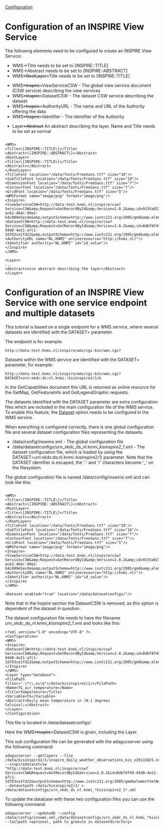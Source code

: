[Configuration](Configuration.md)

Configuration of an INSPIRE View Service
========================================

The following elements need to be configured to create an INSPIRE View
Service:

-   WMS->Title needs to be set to \[INSPIRE::TITLE\]
-   WMS->Abstract needs to be set to \[INSPIRE::ABSTRACT\]
-   WMS~~>RootLayer~~>Title needs to be set to \[INSPIRE::TITLE\]

<!-- -->

-   WMS~~>Inspire~~>ViewServiceCSW - The global view service
    document (CSW service) describing the view services
-   WMS~~>Inspire~~>DatasetCSW - The dataset CSW service
    describing the dataset
-   WMS~~>Inspire~~>AuthorityURL - The name and URL of the
    Authority offering the data
-   WMS~~>Inspire~~>Identifier - The identifier of the Authority

<!-- -->

-   Layer~~>Abstract~~ An abstract describing the layer, Name and
    Title needs to be set as normal

```

<WMS>
<Title>\[INSPIRE::TITLE\]</Title>
<Abstract>\[INSPIRE::ABSTRACT\]</Abstract>
<RootLayer>
<Title>\[INSPIRE::TITLE\]</Title>
<Abstract></Abstract>
</RootLayer>
<TitleFont location="/data/fonts/FreeSans.ttf" size="19"/>
<SubTitleFont location="/data/fonts/FreeSans.ttf" size="10"/>
<DimensionFont location="/data/fonts/FreeSans.ttf" size="7"/>
<ContourFont location="/data/fonts/FreeSans.ttf" size="7"/>
<GridFont location="/data/fonts/FreeSans.ttf" size="5"/>
<WMSFormat name="image/png" format="image/png"/>
<Inspire>
<ViewServiceCSW>http://data-test.knmi.nl/inspire/csw?Service=CSW&amp;Request=GetRecordById&amp;Version=2.0.2&amp;id=9155a021-ac62-464c-99e2-b4c809e5ecde&amp;outputSchema=http://www.isotc211.org/2005/gmd&amp;elementSetName=full</ViewServiceCSW>
<DatasetCSW>http://data-test.knmi.nl/inspire/csw?Service=CSW&amp;Request=GetRecordById&amp;Version=2.0.2&amp;id=0d6f8f49-94d0-4e21-a7c1-2d703ce1fd22&amp;outputSchema=http://www.isotc211.org/2005/gmd&amp;elementSetName=full</DatasetCSW>
<AuthorityURL name="NL.KNMI" onlineresource="http://knmi.nl/"/>
<Identifier authority="NL.KNMI" id="id_value"/>
</Inspire>
</WMS>

<Layer>
...
<Abstract>nice abstract describing the layer</Abstract>
</Layer>

```

Configuration of an INSPIRE View Service with one service endpoint and multiple datasets
========================================================================================

This tutorial is based on a single endpoint for a WMS service, where
several datasets are identified with the DATASET= parameter.

The endpoint is for example:
```
http://data-test.knmi.nl/inspire/wms/cgi-bin/wms.cgi?
```

Datasets within the WMS service are identified with the DATASET=
parameter, for example:

```
http://data-test.knmi.nl/inspire/wms/cgi-bin/wms.cgi?DATASET=urn:xkdc:ds:nl.knmi::kisinspire2/1/&
```

In the GetCapabilities document this URL is returned as online resource
for the GetMap, GetFeatureInfo and GetLegendGraphic requests.

The datasets identified with the DATASET parameter are extra
configuration files which are included in the main configuration file of
the WMS service. To enable this feature, the [Dataset](Dataset.md) option
needs to be configured in the WMS service.

When everything is configured correctly, there is one global
configuration file and several dataset configuration files representing
the datasets.

-   /data/config/inswms.xml - The global configuration file
-   /data/datasetconfigs/urn_xkdc_ds_nl.knmi_*kisinspire2_1*.xml -
    The dataset configuration file, which is loaded by using the
    DATASET=urn:xkdc:ds:nl.knmi::kisinspire2/1/ parameter. Note that the
    DATASET identifier is escaped, the ':' and '/' characters become
    '_' on the filesystem.

The global configuration file is named /data/config/inswms.xml and can
look like this:

```

<WMS>
<Title>\[INSPIRE::TITLE\]</Title>
<Abstract>\[INSPIRE::ABSTRACT\]</Abstract>
<RootLayer>
<Title>\[INSPIRE::TITLE\]</Title>
<Abstract></Abstract>
</RootLayer>
<TitleFont location="/data/fonts/FreeSans.ttf" size="19"/>
<SubTitleFont location="/data/fonts/FreeSans.ttf" size="10"/>
<DimensionFont location="/data/fonts/FreeSans.ttf" size="7"/>
<ContourFont location="/data/fonts/FreeSans.ttf" size="7"/>
<GridFont location="/data/fonts/FreeSans.ttf" size="5"/>
<WMSFormat name="image/png" format="image/png"/>
<Inspire>
<ViewServiceCSW>http://data-test.knmi.nl/inspire/csw?Service=CSW&amp;Request=GetRecordById&amp;Version=2.0.2&amp;id=9155a021-ac62-464c-99e2-b4c809e5ecde&amp;outputSchema=http://www.isotc211.org/2005/gmd&amp;elementSetName=full</ViewServiceCSW>
<AuthorityURL name="NL.KNMI" onlineresource="http://knmi.nl/"/>
<Identifier authority="NL.KNMI" id="id_value"/>
</Inspire>
</WMS>

<Dataset enabled="true" location="/data/datasetconfigs/"/>
```

Note that in the Inspire section the DatasetCSW is removed, as this
option is dependent of the dataset in question.

The dataset configuration file needs to have the filename
urn_xkdc_ds_nl.knmi_*kisinspire2_1*.xml and looks like this:
```
<?xml version="1.0" encoding="UTF-8" ?>
<Configuration>
<WMS>
<Inspire>
<DatasetCSW>http://data-test.knmi.nl/inspire/csw?Service=CSW&amp;Request=GetRecordById&amp;Version=2.0.2&amp;id=0d6f8f49-94d0-4e21-a7c1-2d703ce1fd22&amp;outputSchema=http://www.isotc211.org/2005/gmd&amp;elementSetName=full</DatasetCSW>
</Inspire>
</WMS>
<Layer type="database">
<FilePath
filter=".\*\\.nc\$">/data/kisinspire2/1/</FilePath>
<Name>TG_air_temperature</Name>
<Title>Temperature</Title>
<Variable>TG</Variable>
<Abstract>Daily mean temperature in (0.1 degrees
Celsius);</Abstract>
</Layer>
</Configuration>
```
This file is located in /data/datasetconfigs/

Here the WMS~~>Inspire~~>DatasetCSW is given, including the Layer.

This sub configuration file can be generated with the adagucserver using
the following command:

```
adagucserver --getlayers --file
/data/kisinspire2/1/inspire_daily_weather_observations_kis_v20131021.nc
--inspiredatasetcsw
"http://data-test.knmi.nl/inspire/csw?Service=CSW&Request=GetRecordById&Version=2.0.2&id=0d6f8f49-94d0-4e21-a7c1-2d703ce1fd22&outputSchema=http://www.isotc211.org/2005/gmd&elementSetName=full"
--datasetpath /data/kisinspire2/1/ >
/data/datasetconfigs/urn_xkdc_ds_nl.knmi_*kisinspire2_1*.xml
```

To update the database with these two configuration files you can use
the following command:

```
adagucserver --updatedb --config
/data/config/inswms.xml,/data/datasetconfigs/urn_xkdc_ds_nl.knmi_*kisinspire2_1*.xml
--tailpath <optional, path to granule in datasetdirectory>
```
